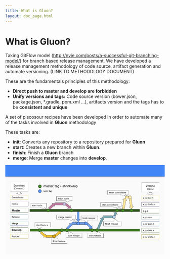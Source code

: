 ```yaml
---
title: What is Gluon?
layout: doc_page.html
---
```


# What is **Gluon**?

Taking GitFlow model (http://nvie.com/posts/a-successful-git-branching-model/) for branch based release management. We have developed a release management methodology of code source, artifact generation and automate versioning. (LINK TO METHODOLOGY DOCUMENT)

These are the fundamentals principles of this methodology:

 - **Direct push to master and develop are forbidden**
 - **Unify versions and tags:** Code source version (bower.json, package.json, \*.gradle, pom.xml ...), artifacts version and the tags has to be **consistent and unique**

A set of piscosour recipes have been developed in order to automate many of the tasks involved in **Gluon** methodology

These tasks are:

 - **init**: Converts any repository to a repository prepared for **Gluon**
 - **start**: Creates a new branch within **Gluon**.
 - **finish**: Finish a **Gluon** branch
 - **merge**: Merge **master** changes into **develop**.

 ![Overview of the branch model](../images/Gluon.jpg)